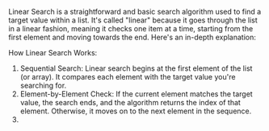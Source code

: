 Linear Search is a straightforward and basic search algorithm used to find a target value within a list. It's called "linear" because it goes through the list in a linear fashion, meaning it checks one item at a time, starting from the first element and moving towards the end. Here's an in-depth explanation:

How Linear Search Works:  
1. Sequential Search: Linear search begins at the first element of the list (or array). It compares each element with the target value you're searching for.  
2. Element-by-Element Check: If the current element matches the target value, the search ends, and the algorithm returns the index of that element. Otherwise, it moves on to the next element in the sequence.  
3. 
